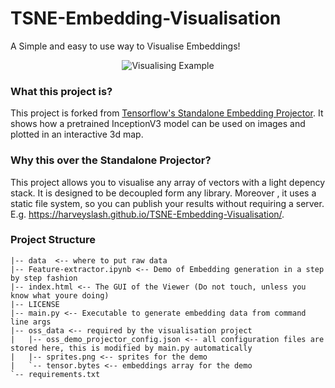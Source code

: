 # TSNE-Embedding-Visualisation
A Simple and easy to use way to Visualise Embeddings!

<p align="center">
  <img src="https://github.com/harveyslash/TSNE-Embedding-Visualisation/blob/master/demo.gif?raw=true" alt="Visualising Example"/>
</p>




### What this project is? 
This project is forked from [Tensorflow's Standalone Embedding Projector](https://github.com/tensorflow/embedding-projector-standalone).
It shows how a pretrained InceptionV3 model can be used on images and plotted in an interactive 3d map.


### Why this over the Standalone Projector? 
This project allows you to visualise any array of vectors with a light depency stack. It is designed to be decoupled form any library. Moreover , it uses a static file system, so you can publish your results without requiring a server. E.g. https://harveyslash.github.io/TSNE-Embedding-Visualisation/.

### Project Structure

    |-- data  <-- where to put raw data
    |-- Feature-extractor.ipynb <-- Demo of Embedding generation in a step by step fashion
    |-- index.html <-- The GUI of the Viewer (Do not touch, unless you know what youre doing)
    |-- LICENSE
    |-- main.py <-- Executable to generate embedding data from command line args
    |-- oss_data <-- required by the visualisation project
    |   |-- oss_demo_projector_config.json <-- all configuration files are stored here, this is modified by main.py automatically
    |   |-- sprites.png <-- sprites for the demo 
    |   `-- tensor.bytes <-- embeddings array for the demo
    `-- requirements.txt
   
